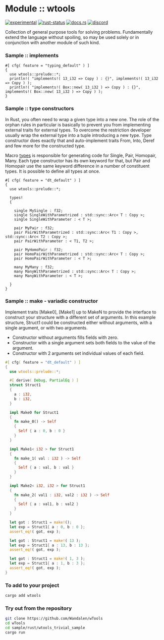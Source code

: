 # Module :: wtools
[![experimental](https://raster.shields.io/static/v1?label=stability&message=experimental&color=orange&logoColor=eee)](https://github.com/emersion/stability-badges#experimental) [![rust-status](https://github.com/Wandalen/wTools/actions/workflows/ModulewToolsPush.yml/badge.svg)](https://github.com/Wandalen/wTools/actions/workflows/ModulewToolsPush.yml) [![docs.rs](https://img.shields.io/docsrs/wtools?color=e3e8f0&logo=docs.rs)](https://docs.rs/wtools) [![discord](https://img.shields.io/discord/872391416519737405?color=eee&logo=discord&logoColor=eee&label=ask)](https://discord.gg/m3YfbXpUUY)

Collection of general purpose tools for solving problems. Fundamentally extend the language without spoiling, so may be used solely or in conjunction with another module of such kind.

### Sample :: implements

```rust,editable
#[ cfg( feature = "typing_default" ) ]
{
  use wtools::prelude::*;
  println!( "implements!( 13_i32 => Copy ) : {}", implements!( 13_i32 => Copy ) );
  println!( "implements!( Box::new( 13_i32 ) => Copy ) : {}", implements!( Box::new( 13_i32 ) => Copy ) );
}
```

### Sample :: type constructors

In Rust, you often need to wrap a given type into a new one.
The role of the orphan rules in particular is basically to prevent you from implementing external traits for external types.
To overcome the restriction developer usually wrap the external type into a tuple introducing a new type.
Type constructor does exactly that and auto-implement traits From, Into, Deref and few more for the constructed type.

Macro [types](https://docs.rs/type_constructor/latest/type_constructor/types/macro.types.html) is responsible for generating code for Single, Pair, Homopair, Many. Each type constructor has its own keyword for that, but Pair and Homopair use the same keyword difference in a number of constituent types. It is possible to define all types at once.

```rust,editable
#[ cfg( feature = "dt_default" ) ]
{
  use wtools::prelude::*;

  types!
  {

    single MySingle : f32;
    single SingleWithParametrized : std::sync::Arc< T : Copy >;
    single SingleWithParameter : < T >;

    pair MyPair : f32;
    pair PairWithParametrized : std::sync::Arc< T1 : Copy >, std::sync::Arc< T2 : Copy >;
    pair PairWithParameter : < T1, T2 >;

    pair MyHomoPair : f32;
    pair HomoPairWithParametrized : std::sync::Arc< T : Copy >;
    pair HomoPairWithParameter : < T >;

    many MyMany : f32;
    many ManyWithParametrized : std::sync::Arc< T : Copy >;
    many ManyWithParameter : < T >;

  }
}
```

### Sample :: make - variadic constructor

Implement traits [Make0], [Make1] up to MakeN to provide the interface to construct your structure with a different set of arguments.
In this example structure, Struct1 could be constructed either without arguments, with a single argument, or with two arguments.
- Constructor without arguments fills fields with zero.
- Constructor with a single argument sets both fields to the value of the argument.
- Constructor with 2 arguments set individual values of each field.

```rust
#[ cfg( feature = "dt_default" ) ]
{
  use wtools::prelude::*;

  #[ derive( Debug, PartialEq ) ]
  struct Struct1
  {
    a : i32,
    b : i32,
  }

  impl Make0 for Struct1
  {
    fn make_0() -> Self
    {
      Self { a : 0, b : 0 }
    }
  }

  impl Make1< i32 > for Struct1
  {
    fn make_1( val : i32 ) -> Self
    {
      Self { a : val, b : val }
    }
  }

  impl Make2< i32, i32 > for Struct1
  {
    fn make_2( val1 : i32, val2 : i32 ) -> Self
    {
      Self { a : val1, b : val2 }
    }
  }

  let got : Struct1 = make!();
  let exp = Struct1{ a : 0, b : 0 };
  assert_eq!( got, exp );

  let got : Struct1 = make!( 13 );
  let exp = Struct1{ a : 13, b : 13 };
  assert_eq!( got, exp );

  let got : Struct1 = make!( 1, 3 );
  let exp = Struct1{ a : 1, b : 3 };
  assert_eq!( got, exp );
}
```

### To add to your project

```sh
cargo add wtools
```

### Try out from the repository

```sh
git clone https://github.com/Wandalen/wTools
cd wTools
cd sample/rust/wtools_trivial_sample
cargo run
```
